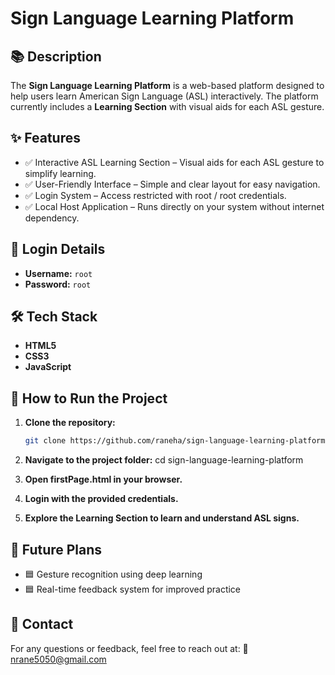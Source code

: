 # Sign Language Learning Platform

## 📚 Description
The **Sign Language Learning Platform** is a web-based platform designed to help users learn American Sign Language (ASL) interactively. The platform currently includes a **Learning Section** with visual aids for each ASL gesture.

## ✨ Features
- ✅ Interactive ASL Learning Section – Visual aids for each ASL gesture to simplify learning.
- ✅ User-Friendly Interface – Simple and clear layout for easy navigation.
- ✅ Login System – Access restricted with root / root credentials.
- ✅ Local Host Application – Runs directly on your system without internet dependency.

## 🔐 Login Details
- **Username:** `root`  
- **Password:** `root`  

## 🛠️ Tech Stack
- **HTML5**  
- **CSS3**  
- **JavaScript**  

## 🚀 How to Run the Project
1. **Clone the repository:**
   ```bash
   git clone https://github.com/raneha/sign-language-learning-platform.git

2. **Navigate to the project folder:**
cd sign-language-learning-platform

3. **Open firstPage.html in your browser.**

4. **Login with the provided credentials.**

5. **Explore the Learning Section to learn and understand ASL signs.**

## 🔮 **Future Plans**
- 🟦 Gesture recognition using deep learning
- 🟦 Real-time feedback system for improved practice

## 📩 **Contact**
For any questions or feedback, feel free to reach out at:
📧 nrane5050@gmail.com
